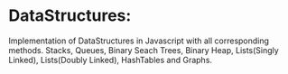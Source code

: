 # DataStructures:
Implementation of DataStructures in Javascript with all corresponding methods.
Stacks, Queues, Binary Seach Trees, Binary Heap, Lists(Singly Linked), Lists(Doubly Linked), HashTables and Graphs.

